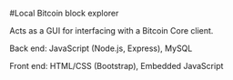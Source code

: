#Local Bitcoin block explorer

Acts as a GUI for interfacing with a Bitcoin Core client.

Back end: JavaScript (Node.js, Express), MySQL

Front end: HTML/CSS (Bootstrap), Embedded JavaScript

